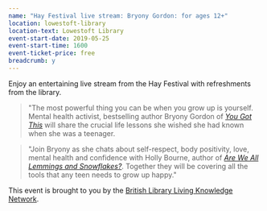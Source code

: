 ```yaml
---
name: "Hay Festival live stream: Bryony Gordon: for ages 12+"
location: lowestoft-library
location-text: Lowestoft Library
event-start-date: 2019-05-25
event-start-time: 1600
event-ticket-price: free
breadcrumb: y
---
```


Enjoy an entertaining live stream from the Hay Festival with refreshments from the library.

> "The most powerful thing you can be when you grow up is yourself. Mental health activist, bestselling author Bryony Gordon of [<cite>You Got This</cite>](https://suffolk.spydus.co.uk/cgi-bin/spydus.exe/ENQ/OPAC/BIBENQ?BRN=2546803) will share the crucial life lessons she wished she had known when she was a teenager. 

> "Join Bryony as she chats about self-respect, body positivity, love, mental health and confidence with Holly Bourne, author of [<cite>Are We All Lemmings and Snowflakes?</cite>](https://suffolk.spydus.co.uk/cgi-bin/spydus.exe/ENQ/OPAC/BIBENQ?BRN=2403252). Together they will be covering all the tools that any teen needs to grow up happy."

This event is brought to you by the [British Library Living Knowledge Network](https://www.bl.uk/living-knowledge-network).
